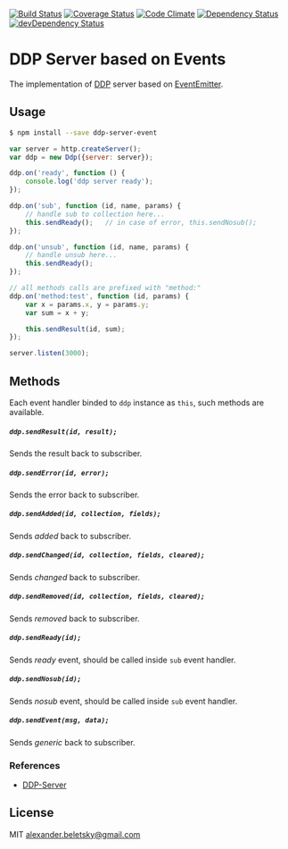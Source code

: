[![Build Status](https://travis-ci.org/alexbeletsky/ddp-server-event.svg?branch=master)](https://travis-ci.org/alexbeletsky/ddp-server-event)
[![Coverage Status](https://coveralls.io/repos/alexbeletsky/ddp-server-event/badge.svg?branch=master&service=github)](https://coveralls.io/github/alexbeletsky/ddp-server-event?branch=master)
[![Code Climate](https://codeclimate.com/github/alexbeletsky/ddp-server-event/badges/gpa.svg)](https://codeclimate.com/github/alexbeletsky/ddp-server-event)
[![Dependency Status](https://david-dm.org/alexbeletsky/ddp-server-event.svg)](https://david-dm.org/alexbeletsky/ddp-server-event)
[![devDependency Status](https://david-dm.org/alexbeletsky/ddp-server-event/dev-status.svg)](https://david-dm.org/alexbeletsky/ddp-server-event#info=devDependencies)

# DDP Server based on Events

The implementation of [DDP](https://www.meteor.com/ddp) server based on [EventEmitter](https://nodejs.org/api/events.html#events_class_events_eventemitter).

## Usage

```bash
$ npm install --save ddp-server-event
```

```js
var server = http.createServer();
var ddp = new Ddp({server: server});

ddp.on('ready', function () {
    console.log('ddp server ready');
});

ddp.on('sub', function (id, name, params) {
    // handle sub to collection here...
    this.sendReady();   // in case of error, this.sendNosub();
});

ddp.on('unsub', function (id, name, params) {
    // handle unsub here...
    this.sendReady();
});

// all methods calls are prefixed with "method:"
ddp.on('method:test', function (id, params) {
    var x = params.x, y = params.y;
    var sum = x + y;

    this.sendResult(id, sum);
});

server.listen(3000);
```

## Methods

Each event handler binded to `ddp` instance as `this`, such methods are available.

##### `ddp.sendResult(id, result);`

Sends the result back to subscriber.

##### `ddp.sendError(id, error);`

Sends the error back to subscriber.

##### `ddp.sendAdded(id, collection, fields);`

Sends *added* back to subscriber.

##### `ddp.sendChanged(id, collection, fields, cleared);`

Sends *changed* back to subscriber.

##### `ddp.sendRemoved(id, collection, fields, cleared);`

Sends *removed* back to subscriber.

##### `ddp.sendReady(id);`

Sends *ready* event, should be called inside `sub` event handler.

##### `ddp.sendNosub(id);`

Sends *nosub* event, should be called inside `sub` event handler.

##### `ddp.sendEvent(msg, data);`

Sends *generic* back to subscriber.

### References

* [DDP-Server](https://github.com/Tarang/DDP-Server)

## License

MIT alexander.beletsky@gmail.com
